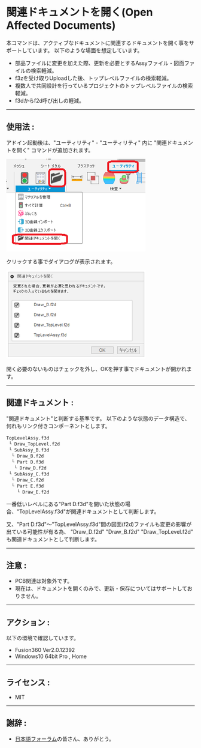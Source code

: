 # **関連ドキュメントを開く(Open Affected Documents)**

本コマンドは、アクティブなドキュメントに関連するドキュメントを開く事をサポートしています。
以下のような場面を想定しています。
- 部品ファイルに変更を加えた際、更新を必要とするAssyファイル・図面ファイルの検索軽減。
- f3zを受け取りUploadした後、トップレベルファイルの検索軽減。
- 複数人で共同設計を行っているプロジェクトのトップレベルファイルの検索軽減。
- f3dからf2d呼び出しの軽減。

---

## **使用法** :

アドイン起動後は、"ユーティリティ" - "ユーティリティ" 内に "関連ドキュメントを開く" コマンドが追加されます。

![Alt text](./resources_readme/menu.png)

クリックする事でダイアログが表示されます。

![Alt text](./resources_readme/dialog.png)

開く必要のないものはチェックを外し、OKを押す事でドキュメントが開かれます。

---

## **関連ドキュメント** :

"関連ドキュメント"と判断する基準です。
以下のような状態のデータ構造で、何れもリンク付きコンポーネントとします。
```
TopLevelAssy.f3d
 └ Draw_TopLevel.f2d
 └ SubAssy_B.f3d
  └ Draw_B.f2d
  └ Part D.f3d
   └ Draw_D.f2d
 └ SubAssy_C.f3d
  └ Draw_C.f2d
  └ Part E.f3d
    └ Draw_E.f2d
```
一番低いレベルにある"Part D.f3d"を開いた状態の場合、"TopLevelAssy.f3d"が関連ドキュメントとして判断します。

又、"Part D.f3d"～"TopLevelAssy.f3d"間の図面(f2d)ファイルも変更の影響が出ている可能性が有る為、
"Draw_D.f2d" "Draw_B.f2d" "Draw_TopLevel.f2d" も関連ドキュメントとして判断します。

---

## **注意** :

- PCB関連は対象外です。
- 現在は、ドキュメントを開くのみで、更新・保存についてはサポートしておりません。

---

## **アクション** :

以下の環境で確認しています。

- Fusion360 Ver2.0.12392
- Windows10 64bit Pro , Home

---

## **ライセンス** :

- MIT

---

## 謝辞 :

- [日本語フォーラム](https://forums.autodesk.com/t5/fusion-360-ri-ben-yu/bd-p/707)の皆さん、ありがとう。
